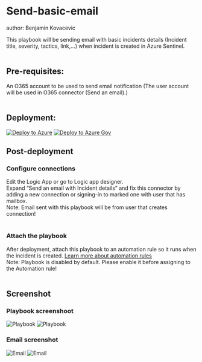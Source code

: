 # Send-basic-email
author: Benjamin Kovacevic

This playbook will be sending email with basic incidents details (Incident title, severity, tactics, link,…) when incident is created in Azure Sentinel.
<br/><br/>
## Pre-requisites:
An O365 account to be used to send email notification
(The user account will be used in O365 connector (Send an email).)
<br/><br/>
## Deployment:

[![Deploy to Azure](https://aka.ms/deploytoazurebutton)](https://portal.azure.com/#create/Microsoft.Template/uri/https%3A%2F%2Fraw.githubusercontent.com%2FAzure%2FAzure-Sentinel%2Fmaster%2FSolutions%2FSentinelSOARessentials%2FPlaybooks%2FSend-basic-email%2Fazuredeploy.json)
[![Deploy to Azure Gov](https://aka.ms/deploytoazuregovbutton)](https://portal.azure.us/#create/Microsoft.Template/uri/https%3A%2F%2Fraw.githubusercontent.com%2FAzure%2FAzure-Sentinel%2Fmaster%2FSolutions%2FSentinelSOARessentials%2FPlaybooks%2FSend-basic-email%2Fazuredeploy.json)

## Post-deployment

### Configure connections
Edit the Logic App or go to Logic app designer.<br/>
Expand “Send an email with Incident details” and fix this connector by adding a new connection or signing-in to marked one with user that has mailbox.<br/>
Note:  Email sent with this playbook will be from user that creates connection!<br/><br/>

### Attach the playbook
After deployment, attach this playbook to an automation rule so it runs when the incident is created.
[Learn more about automation rules](https://docs.microsoft.com/azure/sentinel/automate-incident-handling-with-automation-rules#creating-and-managing-automation-rules)<br/>
Note: Playbook is disabled by default. Please enable it before assigning to the Automation rule!
<br/><br/>
## Screenshot
### Playbook screenshoot
![Playbook](./images/LightPlaybook_Send-basic-email.png)
![Playbook](./images/DarkPlaybook_Send-basic-email.png)
### Email screenshot
![Email](./images/LightEmail_Send-basic-email.png)
![Email](./images/DarkEmail_Send-basic-email.png)
